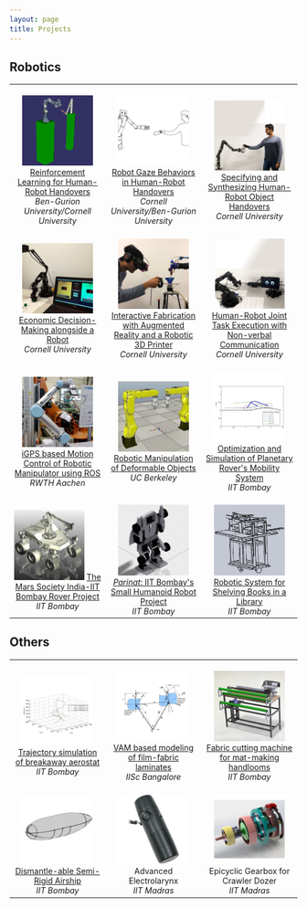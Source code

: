 ```yaml
---
layout: page
title: Projects
---
```

## Robotics
<table>
<tr>
<td width="30%" align="center">
<br>
<img src="/assets/project-images/handover_gps.png" style="width:80%;">
<a href="/projects/2019-10-HandoversGPS"> Reinforcement Learning for Human-Robot Handovers </a>
<br> <em>Ben-Gurion University/Cornell University</em>
</td>

<td width="30%" align="center">
<br>
<img src="/assets/project-images/handover_gaze_sketch.png" style="width:80%;">
<a href="/projects/2019-06-GazeHandovers"> Robot Gaze Behaviors in Human-Robot Handovers </a>
<br> <em>Cornell University/Ben-Gurion University</em>
</td>


<td width="30%" align="center">
<br>
<img src="/assets/project-images/hr_handover_alap_1.png" style="width:80%;">
<a href="/projects/2018-08-SynthesizingHandovers"> Specifying and Synthesizing Human-Robot Object Handovers </a>
<br> <em>Cornell University</em>
</td>


</tr>
<tr>

<td width="30%" align="center">
<br>
<img src="/assets/project-images/ebrd-project.jpg" style="width:80%;">
<a href="/projects/2018-01-EDMR"> Economic Decision-Making alongside a Robot </a>
<br> <em>Cornell University</em>
</td>


<td width="30%" align="center">
<br>
<img src="/assets/project-images/roma.jpeg" style="width:80%;">
<a href="/projects/2018-01-RoMA"> Interactive Fabrication with Augmented Reality and a Robotic 3D Printer </a>
<br> <em>Cornell University</em>
</td>


<td width="30%" align="center">
<br>
<img src="/assets/project-images/hri_2017_b.png" style="width:80%;">
<a href="/projects/2017-10-HRC"> Human-Robot Joint Task Execution with Non-verbal Communication </a>
<br> <em>Cornell University</em>
</td>

</tr>
<tr>

<td width="30%" align="center">
<br>
<img src="/assets/project-images/ur5.jpg" style="width:80%;">
<a href="/projects/2016-10-MTP"> iGPS based Motion Control of Robotic Manipulator using ROS </a>
<br> <em>RWTH Aachen</em>
</td>


<td width="30%" align="center">
<br>
<img src="/assets/project-images/LRmate200iD.jpg"  style="width:80%;">
<a href="/projects/2016-05-UCB">Robotic Manipulation of Deformable Objects</a>
<br><em>UC Berkeley</em>
</td>


<td width="30%" align="center">
<br>
<img src="/assets/project-images/rockerbogie.png" style="width:80%;">
<a href="/projects/2013-08-BTP">Optimization and Simulation of Planetary Rover's Mobility System</a>
<br><em>IIT Bombay</em>
</td>

</tr>
<tr>

<td width="30%" align="center">
<br>
<img src="/assets/project-images/msi.jpg" style="width:80%;">
<a href="/projects/2013-02-MSI"> The Mars Society India-IIT Bombay Rover Project </a>
<br> <em>IIT Bombay</em>
</td>


<td width="30%" align="center">
<br>
<img src="/assets/project-images/parinat2.jpg" style="width:80%;">
<a href="/projects/2012-09-Parinat"> <em>Parinat</em>: IIT Bombay's Small Humanoid Robot Project </a>
<br><em>IIT Bombay</em>
</td>


<td width="30%" align="center">
<br>
<img src="/assets/project-images/bkb1.jpg" style="width:80%;">
<a href="/projects/2011-09-BKB"> Robotic System for Shelving Books in a Library</a>
<br><em>IIT Bombay</em></td>
</tr>

</table>

## Others
<table>
<tr>
<td width="30%" align="center">
<br>
<img src="/assets/project-images/breakaway.png" style="width:80%;">
<a href="/projects/2014-09-BreakawayAerostat">Trajectory simulation of breakaway aerostat</a>
<br><em>IIT Bombay</em></td>

<td width="30%" align="center">
<br>
<img src="/assets/project-images/vam.png" style="width:80%;">
<a href="/projects/2013-05-VAM">VAM based modeling of film-fabric laminates</a>
<br> <em>IISc Bangalore</em></td>

<td width="30%" align="center">
<br>
<img src="/assets/project-images/fabric.jpg" style="width:80%;">
<a href="/projects/2012-01-FabricCutting">Fabric cutting machine for mat-making handlooms</a>
<br><em>IIT Bombay</em></td>
</tr>
<tr>
<td width="30%" align="center">
<br>
<img src="/assets/project-images/semirigid.png" style="width:80%;">
<a href="/projects/2014-09-SemirigidAirship">Dismantle-able Semi-Rigid Airship</a>
<br> <em>IIT Bombay</em></td>

<td width="30%" align="center">
<br>
<img src="/assets/project-images/electrolarynx.jpg" style="width:80%;">
Advanced Electrolarynx
<br><em>IIT Madras</em></td>

<td width="30%" align="center">
<br>
<img src="/assets/project-images/epicyclic.png" style="width:80%;">
Epicyclic Gearbox for Crawler Dozer
<br><em>IIT Madras</em></td>
</tr>
</table>
